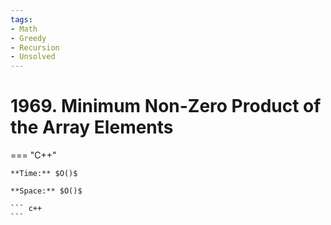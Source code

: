 ```yaml
---
tags:
- Math
- Greedy
- Recursion
- Unsolved
---
```



# 1969. Minimum Non-Zero Product of the Array Elements

=== "C++"

    **Time:** $O()$

    **Space:** $O()$

    ``` c++
    ```
